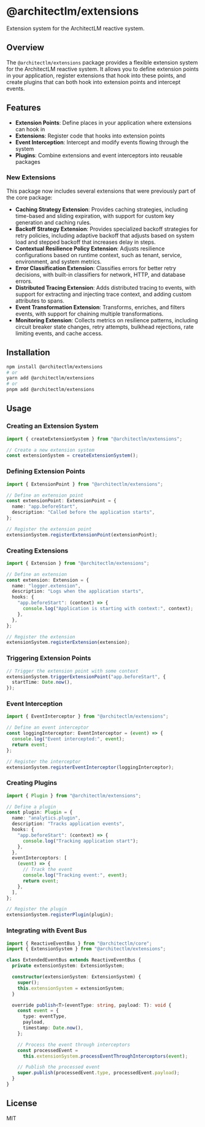 # @architectlm/extensions

Extension system for the ArchitectLM reactive system.

## Overview

The `@architectlm/extensions` package provides a flexible extension system for the ArchitectLM reactive system. It allows you to define extension points in your application, register extensions that hook into these points, and create plugins that can both hook into extension points and intercept events.

## Features

- **Extension Points**: Define places in your application where extensions can hook in
- **Extensions**: Register code that hooks into extension points
- **Event Interception**: Intercept and modify events flowing through the system
- **Plugins**: Combine extensions and event interceptors into reusable packages

### New Extensions

This package now includes several extensions that were previously part of the core package:

- **Caching Strategy Extension**: Provides caching strategies, including time-based and sliding expiration, with support for custom key generation and caching rules.
- **Backoff Strategy Extension**: Provides specialized backoff strategies for retry policies, including adaptive backoff that adjusts based on system load and stepped backoff that increases delay in steps.
- **Contextual Resilience Policy Extension**: Adjusts resilience configurations based on runtime context, such as tenant, service, environment, and system metrics.
- **Error Classification Extension**: Classifies errors for better retry decisions, with built-in classifiers for network, HTTP, and database errors.
- **Distributed Tracing Extension**: Adds distributed tracing to events, with support for extracting and injecting trace context, and adding custom attributes to spans.
- **Event Transformation Extension**: Transforms, enriches, and filters events, with support for chaining multiple transformations.
- **Monitoring Extension**: Collects metrics on resilience patterns, including circuit breaker state changes, retry attempts, bulkhead rejections, rate limiting events, and cache access.

## Installation

```bash
npm install @architectlm/extensions
# or
yarn add @architectlm/extensions
# or
pnpm add @architectlm/extensions
```

## Usage

### Creating an Extension System

```typescript
import { createExtensionSystem } from "@architectlm/extensions";

// Create a new extension system
const extensionSystem = createExtensionSystem();
```

### Defining Extension Points

```typescript
import { ExtensionPoint } from "@architectlm/extensions";

// Define an extension point
const extensionPoint: ExtensionPoint = {
  name: "app.beforeStart",
  description: "Called before the application starts",
};

// Register the extension point
extensionSystem.registerExtensionPoint(extensionPoint);
```

### Creating Extensions

```typescript
import { Extension } from "@architectlm/extensions";

// Define an extension
const extension: Extension = {
  name: "logger.extension",
  description: "Logs when the application starts",
  hooks: {
    "app.beforeStart": (context) => {
      console.log("Application is starting with context:", context);
    },
  },
};

// Register the extension
extensionSystem.registerExtension(extension);
```

### Triggering Extension Points

```typescript
// Trigger the extension point with some context
extensionSystem.triggerExtensionPoint("app.beforeStart", {
  startTime: Date.now(),
});
```

### Event Interception

```typescript
import { EventInterceptor } from "@architectlm/extensions";

// Define an event interceptor
const loggingInterceptor: EventInterceptor = (event) => {
  console.log("Event intercepted:", event);
  return event;
};

// Register the interceptor
extensionSystem.registerEventInterceptor(loggingInterceptor);
```

### Creating Plugins

```typescript
import { Plugin } from "@architectlm/extensions";

// Define a plugin
const plugin: Plugin = {
  name: "analytics.plugin",
  description: "Tracks application events",
  hooks: {
    "app.beforeStart": (context) => {
      console.log("Tracking application start");
    },
  },
  eventInterceptors: [
    (event) => {
      // Track the event
      console.log("Tracking event:", event);
      return event;
    },
  ],
};

// Register the plugin
extensionSystem.registerPlugin(plugin);
```

### Integrating with Event Bus

```typescript
import { ReactiveEventBus } from "@architectlm/core";
import { ExtensionSystem } from "@architectlm/extensions";

class ExtendedEventBus extends ReactiveEventBus {
  private extensionSystem: ExtensionSystem;

  constructor(extensionSystem: ExtensionSystem) {
    super();
    this.extensionSystem = extensionSystem;
  }

  override publish<T>(eventType: string, payload: T): void {
    const event = {
      type: eventType,
      payload,
      timestamp: Date.now(),
    };

    // Process the event through interceptors
    const processedEvent =
      this.extensionSystem.processEventThroughInterceptors(event);

    // Publish the processed event
    super.publish(processedEvent.type, processedEvent.payload);
  }
}
```

## License

MIT
